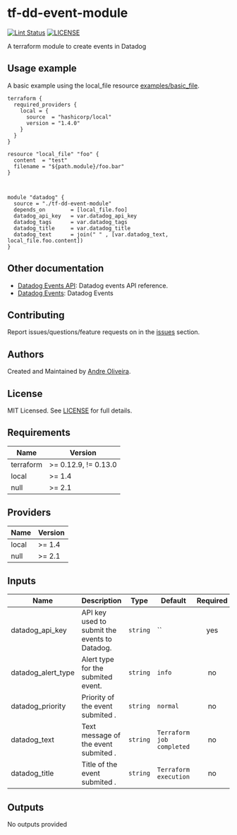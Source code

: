 # tf-dd-event-module

[![Lint Status](https://github.com/terraform-aws-modules/terraform-aws-eks/workflows/Lint/badge.svg)](https://github.com/terraform-aws-modules/terraform-aws-eks/actions)
[![LICENSE](https://img.shields.io/github/license/tf-dd-event-module)](https://github.com/affoliveira/tf-dd-event-module/blob/master/LICENSE)

A terraform module to create events in Datadog

## Usage example

A basic example using the local_file resource [examples/basic_file](https://github.com/affoliveira/tf-dd-event-module/tree/master/examples/basic).

```hcl
terraform {
  required_providers {
    local = {
      source  = "hashicorp/local"
      version = "1.4.0"
    }
  }
}

resource "local_file" "foo" {
  content  = "test"
  filename = "${path.module}/foo.bar"
}



module "datadog" {
  source = "./tf-dd-event-module"
  depends_on 		= [local_file.foo]
  datadog_api_key 	= var.datadog_api_key
  datadog_tags 		= var.datadog_tags
  datadog_title   	= var.datadog_title
  datadog_text    	= join(" " , [var.datadog_text, local_file.foo.content])
}
```

## Other documentation

* [Datadog Events API](https://docs.datadoghq.com/api/v1/events/): Datadog events API reference.
* [Datadog Events](https://docs.datadoghq.com/events/): Datadog Events


## Contributing

Report issues/questions/feature requests on in the [issues](https://github.com/affoliveira/tf-dd-event-module/issues/new) section.


## Authors

Created and Maintained by [Andre Oliveira](https://github.com/affoliveira).

## License

MIT Licensed. See [LICENSE](https://github.com/affoliveira/tf-dd-event-module/tree/master/LICENSE) for full details.

## Requirements

| Name | Version |
|------|---------|
| terraform | >= 0.12.9, != 0.13.0 |
| local | >= 1.4 |
| null | >= 2.1 |


## Providers

| Name | Version |
|------|---------|
| local | >= 1.4 |
| null | >= 2.1 |

## Inputs

| Name | Description | Type | Default | Required |
|------|-------------|------|---------|:--------:|
| datadog_api_key | API key used to submit the events to Datadog. | `string` | `` | yes |
| datadog_alert_type | Alert type for the submited event. | `string` | `info` | no |
| datadog_priority | Priority of the event submited . | `string` | `normal` | no |
| datadog_text | Text message of the event submited . | `string` | `Terraform job completed` | no |
| datadog_title | Title of the event submited . | `string` | `Terraform execution` | no |

## Outputs

No outputs provided
